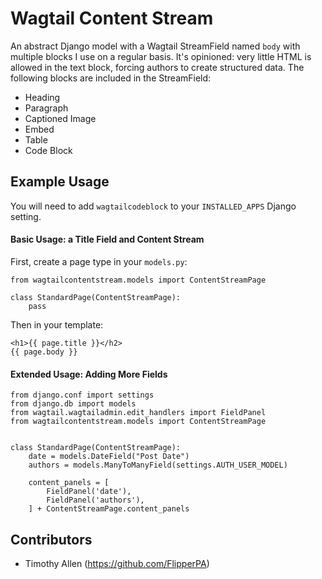 # Wagtail Content Stream

An abstract Django model with a Wagtail StreamField named `body` with multiple blocks I use on a regular basis. It's opinioned: very little HTML is allowed in the text block, forcing authors to create structured data. The following blocks are included in the StreamField:

* Heading
* Paragraph
* Captioned Image
* Embed
* Table
* Code Block

## Example Usage

You will need to add `wagtailcodeblock` to your `INSTALLED_APPS` Django setting.

#### Basic Usage: a Title Field and Content Stream

First, create a page type in your `models.py`:

    from wagtailcontentstream.models import ContentStreamPage

    class StandardPage(ContentStreamPage):
        pass

Then in your template:

    <h1>{{ page.title }}</h2>
    {{ page.body }}

#### Extended Usage: Adding More Fields

    from django.conf import settings
    from django.db import models
    from wagtail.wagtailadmin.edit_handlers import FieldPanel
    from wagtailcontentstream.models import ContentStreamPage


    class StandardPage(ContentStreamPage):
        date = models.DateField("Post Date")
        authors = models.ManyToManyField(settings.AUTH_USER_MODEL)

        content_panels = [
            FieldPanel('date'),
            FieldPanel('authors'),
        ] + ContentStreamPage.content_panels


## Contributors

* Timothy Allen (https://github.com/FlipperPA)
